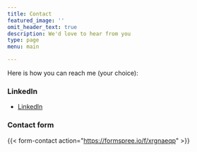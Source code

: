 ```yaml
---
title: Contact
featured_image: ''
omit_header_text: true
description: We'd love to hear from you
type: page
menu: main

---
```


Here is how you can reach me (your choice): 

### LinkedIn
- [LinkedIn](https://www.linkedin.com/in/benoitdesligneris/)

### Contact form
{{< form-contact action="https://formspree.io/f/xrgnaeqp"  >}}



